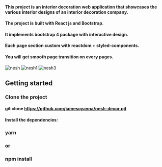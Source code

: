 #### This project is an interior decoration web application that showcases the various interior designs of an interior decoration company. 
#### The project is built with React js and Bootstrap.
#### It implements bootstrap 4 package with interactive design. 
#### Each page section custom with reactdom + styled-components. 
#### You will get smooth page transition on every pages.

![nesh](https://user-images.githubusercontent.com/26815113/108005540-47f96a80-6ff9-11eb-8c9a-ff2a3507c13e.PNG)
![nesh1](https://user-images.githubusercontent.com/26815113/108005543-4a5bc480-6ff9-11eb-9da8-d14a6d8abdcc.PNG)
![nesh3](https://user-images.githubusercontent.com/26815113/108005548-4def4b80-6ff9-11eb-9c7f-aae82a1b8e1c.PNG)

## Getting started

### Clone the project

#### git clone https://github.com/jamesoyanna/nesh-decor.git

#### Install the dependencies:

 ### yarn

### or

### npm install
